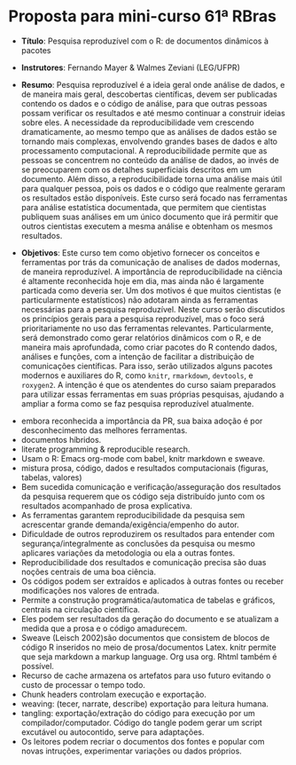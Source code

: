 # Proposta para mini-curso 61ª RBras

- **Título**: Pesquisa reproduzível com o R: de documentos dinâmicos à
  pacotes

- **Instrutores**: Fernando Mayer & Walmes Zeviani (LEG/UFPR)

- **Resumo**: Pesquisa reproduzível é a ideia geral onde análise de
  dados, e de maneira mais geral, descobertas científicas, devem ser
  publicadas contendo os dados e o código de análise, para que outras
  pessoas possam verificar os resultados e até mesmo continuar a
  construir ideias sobre eles. A necessidade da reproducibilidade vem
  crescendo dramaticamente, ao mesmo tempo que as análises de dados
  estão se tornando mais complexas, envolvendo grandes bases de dados e
  alto processamento computacional. A reproducibilidade permite que as
  pessoas se concentrem no conteúdo da análise de dados, ao invés de se
  preocuparem com os detalhes superficiais descritos em um
  documento. Além disso, a reproducibilidade torna uma análise mais útil
  para qualquer pessoa, pois os dados e o código que realmente geraram
  os resultados estão disponíveis. Este curso será focado nas
  ferramentas para análise estatística documentada, que permitem que
  cientistas publiquem suas análises em um único documento que irá
  permitir que outros cientistas executem a mesma análise e obtenham os
  mesmos resultados.

- **Objetivos**: Este curso tem como objetivo fornecer os conceitos e
  ferramentas por trás da comunicação de analises de dados modernas, de
  maneira reproduzível. A importância de reproducibilidade na ciência é
  altamente reconhecida hoje em dia, mas ainda não é largamente
  particada como deveria ser. Um dos motivos é que muitos cientistas (e
  particularmente estatísticos) não adotaram ainda as ferramentas
  necessárias para a pesquisa reproduzível. Neste curso serão discutidos
  os princípios gerais para a pesquisa reproduzível, mas o foco será
  prioritariamente no uso das ferramentas relevantes. Particularmente,
  será demonstrado como gerar relatórios dinâmicos com o R, e de maneira
  mais aprofundada, como criar pacotes do R contendo dados, análises e
  funções, com a intenção de facilitar a distribuição de comunicações
  científicas. Para isso, serão utilizados alguns pacotes modernos e
  auxiliares do R, como `knitr`, `rmarkdown`, `devtools`, e
  `roxygen2`. A intenção é que os atendentes do curso saiam preparados
  para utilizar essas ferramentas em suas próprias pesquisas, ajudando a
  ampliar a forma como se faz pesquisa reproduzível atualmente.

<!-- BRAINSTORM -->

  * embora reconhecida a importância da PR, sua baixa adoção é por
    desconhecimento das melhores ferramentas.
  * documentos híbridos.
  * literate programming & reproducible research.
  * Usam o R: Emacs org-mode com babel, knitr markdown e sweave.
  * mistura prosa, código, dados e resultados computacionais (figuras,
    tabelas, valores)
  * Bem sucedida comunicação e verificação/asseguração dos resultados da
    pesquisa requerem que os código seja distribuído junto com os
    resultados acompanhado de prosa explicativa.
  * As ferramentas garantem reproducibilidade da pesquisa sem
    acrescentar grande demanda/exigência/empenho do autor.
  * Dificuldade de outros reproduzirem os resultados para entender com
    segurança/integralmente as conclusões da pesquisa ou mesmo aplicares
    variações da metodologia ou ela a outras fontes.
  * Reproducibilidade dos resultados e comunicação precisa são duas
    noções centrais de uma boa ciência.
  * Os códigos podem ser extraídos e aplicados à outras fontes ou
    receber modificações nos valores de entrada.
  * Permite a construção programática/automatica de tabelas e gráficos,
    centrais na circulação científica.
  * Eles podem ser resultados da geração do documento e se atualizam a
    medida que a prosa e o código amadurecem.
  * Sweave (Leisch 2002)são documentos que consistem de blocos de código
    R inseridos no meio de prosa/documentos Latex. knitr permite que
    seja markdown a markup language. Org usa org. Rhtml também é
    possível.
  * Recurso de cache armazena os artefatos para uso futuro evitando o
    custo de processar o tempo todo.
  * Chunk headers controlam execução e exportação.
  * weaving: (tecer, narrate, describe) exportação para leitura humana.
  * tangling: exportação/extração do código para execução por um
    compilador/computador. Código do tangle podem gerar um script
    excutável ou autocontido, serve para adaptações.
  * Os leitores podem recriar o documentos dos fontes e popular com
    novas intruções, experimentar variações ou dados próprios.
